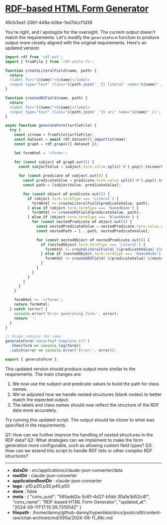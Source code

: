 # [RDF-based HTML Form Generator](https://claude.ai/chat/595add2a-5c61-4d27-bfdd-30a1e3d52c4f)

49cb3ea1-20b1-448a-b0be-1ed7dccf1d38

 You're right, and I apologize for the oversight. The current output doesn't match the requirements. Let's modify the `generateForm` function to produce output more closely aligned with the original requirements. Here's an updated version:

```javascript
import rdf from 'rdf-ext';
import { fromFile } from 'rdf-utils-fs';

function createLiteralField(name, path) {
  return `
  <label for="${name}">${name}</label>
  <input type="text" class="${path.join('_')} literal" name="${name}" />`;
}

function createURIField(name, path) {
  return `
  <label for="${name}">${name}</label>
  <input type="text" class="${path.join('_')} uri" name="${name}" />`;
}

async function generateForm(turtleFile) {
  try {
    const stream = fromFile(turtleFile);
    const dataset = await rdf.dataset().import(stream);
    const graph = rdf.grapoi({ dataset });

    let formHtml = '<form>';

    for (const subject of graph.out()) {
      const subjectValue = subject.term.value.split('#').pop().toLowerCase();
      
      for (const predicate of subject.out()) {
        const predicateValue = predicate.term.value.split('#').pop().toLowerCase();
        const path = [subjectValue, predicateValue];

        for (const object of predicate.out()) {
          if (object.term.termType === 'Literal') {
            formHtml += createLiteralField(predicateValue, path);
          } else if (object.term.termType === 'NamedNode') {
            formHtml += createURIField(predicateValue, path);
          } else if (object.term.termType === 'BlankNode') {
            for (const nestedPredicate of object.out()) {
              const nestedPredicateValue = nestedPredicate.term.value.split('#').pop().toLowerCase();
              const nestedPath = [...path, nestedPredicateValue];

              for (const nestedObject of nestedPredicate.out()) {
                if (nestedObject.term.termType === 'Literal') {
                  formHtml += createLiteralField(`${predicateValue} ${nestedPredicateValue}`, nestedPath);
                } else if (nestedObject.term.termType === 'NamedNode') {
                  formHtml += createURIField(`${predicateValue} ${nestedPredicateValue}`, nestedPath);
                }
              }
            }
          }
        }
      }
    }

    formHtml += '</form>';
    return formHtml;
  } catch (error) {
    console.error('Error generating form:', error);
    return '';
  }
}

// Usage remains the same
generateForm('data/foaf-template.ttl')
  .then(form => console.log(form))
  .catch(error => console.error('Error:', error));

export { generateForm };
```

This updated version should produce output more similar to the requirements. The main changes are:

1. We now use the subject and predicate values to build the path for class names.
2. We've adjusted how we handle nested structures (blank nodes) to better match the expected output.
3. The labels and class names should now reflect the structure of the RDF data more accurately.

Try running this updated script. The output should be closer to what was specified in the requirements.

Q1: How can we further improve the handling of nested structures in the RDF data?
Q2: What strategies can we implement to make the form generation more configurable, such as allowing custom field types?
Q3: How can we extend this script to handle RDF lists or other complex RDF structures?

---

* **dataDir** : src/applications/claude-json-converter/data
* **rootDir** : claude-json-converter
* **applicationRootDir** : claude-json-converter
* **tags** : p10.p20.p30.p40.p50
* **done** : false
* **meta** : {
  "conv_uuid": "595add2a-5c61-4d27-bfdd-30a1e3d52c4f",
  "conv_name": "RDF-based HTML Form Generator",
  "updated_at": "2024-09-11T17:15:39.731054Z"
}
* **filepath** : /home/danny/github-danny/hyperdata/docs/postcraft/content-raw/chat-archives/md/595a/2024-09-11_49c.md
